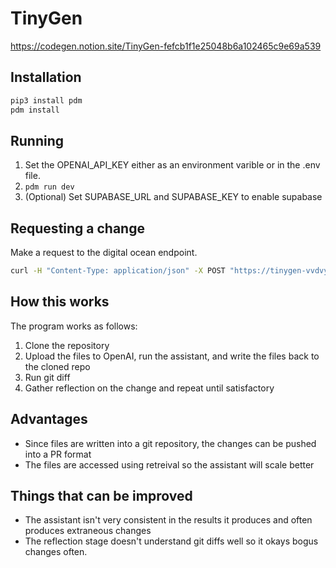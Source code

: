 # TinyGen

https://codegen.notion.site/TinyGen-fefcb1f1e25048b6a102465c9e69a539

## Installation

```sh
pip3 install pdm
pdm install
```

## Running

1. Set the OPENAI_API_KEY either as an environment varible or in the .env file.
2. `pdm run dev`
3. (Optional) Set SUPABASE_URL and SUPABASE_KEY to enable supabase

## Requesting a change

Make a request to the digital ocean endpoint.

```sh
curl -H "Content-Type: application/json" -X POST "https://tinygen-vvdvy.ondigitalocean.app/" --data @input.json  | jq --stream | sed "s/\\\n/\n/g"
```

## How this works

The program works as follows:

1. Clone the repository
2. Upload the files to OpenAI, run the assistant, and write the files back to the cloned repo
3. Run git diff
4. Gather reflection on the change and repeat until satisfactory

## Advantages

- Since files are written into a git repository, the changes can be pushed into a PR format
- The files are accessed using retreival so the assistant will scale better

## Things that can be improved

- The assistant isn't very consistent in the results it produces and often produces extraneous changes
- The reflection stage doesn't understand git diffs well so it okays bogus changes often.
